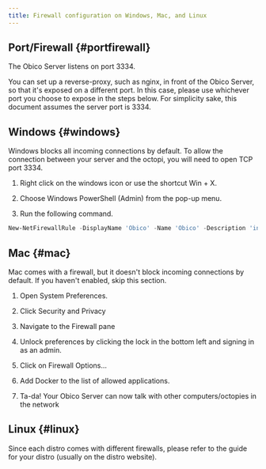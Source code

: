 ```yaml
---
title: Firewall configuration on Windows, Mac, and Linux
---
```


## Port/Firewall {#portfirewall}

The Obico Server listens on port 3334.

You can set up a reverse-proxy, such as nginx, in front of the Obico Server, so that it's exposed on a different port. In this case, please use whichever port you choose to expose in the steps below. For simplicity sake, this document assumes the server port is 3334.

## Windows {#windows}

Windows blocks all incoming connections by default. To allow the connection between your server and the octopi, you will need to open TCP port 3334.

1. Right click on the windows icon or use the shortcut Win + X.

2. Choose Windows PowerShell (Admin) from the pop-up menu.

3. Run the following command.

```powershell
New-NetFirewallRule -DisplayName 'Obico' -Name 'Obico' -Description 'inbound rule through TCP port 3334 intended for a private Obico' -direction inbound -action allow -Profile Private -Protocol TCP -LocalPort 3334
```

## Mac {#mac}

Mac comes with a firewall, but it doesn't block incoming connections by default. If you haven't enabled, skip this section.

1. Open System Preferences.

2. Click Security and Privacy

3. Navigate to the Firewall pane

4. Unlock preferences by clicking the lock in the bottom left and signing in as an admin.

5. Click on Firewall Options...

6. Add Docker to the list of allowed applications.

7. Ta-da! Your Obico Server can now talk with other computers/octopies in the network

## Linux {#linux}

Since each distro comes with different firewalls, please refer to the guide for your distro (usually on the distro website).
